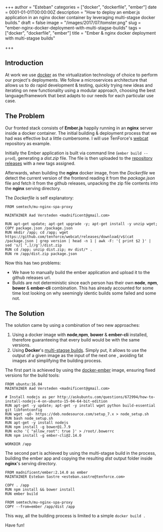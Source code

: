 +++
author = "Esteban"
categories = ["docker", "dockerfile", "ember"]
date = 0001-01-01T00:00:00Z
description = "How to deploy an ember.js application in an nginx docker container by leveraging multi-stagse docker builds."
draft = false
image = "/images/2017/07/tomster.png"
slug = "ember-nginx-docker-deployment-with-multi-stagse-builds"
tags = ["docker", "dockerfile", "ember"]
title = "Ember & nginx docker deployment with multi-stagse builds"

+++


## Introduction

At work we use [docker](https://www.docker.com/) as the virtualization technology of choice to perform our project's deployments. We follow a microservices architecture that allows us to do rapid development & testing, quickly trying new ideas and iterating on new functionality using a
modular approach, choosing the best language/framework that best adapts to our needs for each
particular use case.


## The Problem

Our fronted stack consists of **Ember.js** happily running in an **nginx** server inside a docker container. The initial building & deployment process that we had was effective but a little cumbersome. I will use TenForce's [webcat](https://github.com/tenforce/webcat) repository as example.

Initially the Ember application is built via command line (`ember build --prod`), generating a *dist.zip* file. The file is then uploaded to the [repository releases](https://github.com/tenforce/webcat/releases) with a new tags assigned.

Afterwards, when building the **nginx** docker image, from the *Dockerfile* we detect the current version of the frontend reading it from the *package.json* file and fetch it from the github releases, unpacking the zip file contents into the **nginx** serving directory.

The *Dockerfile* is self explanatory:

```
FROM semtech/mu-nginx-spa-proxy

MAINTAINER Aad Versteden <madnificent@gmail.com>

RUN apt-get update; apt-get upgrade -y; apt-get install -y unzip wget;
COPY package.json /package.json
RUN mkdir /app; cd /app; wget https://github.com/tenforce/webcat/releases/download/v$(cat /package.json | grep version | head -n 1 | awk -F: '{ print $2 }' | sed 's/[ ",]//g')/dist.zip
RUN cd /app; unzip dist.zip; mv dist/* .
RUN rm /app/dist.zip package.json
```



Now this has two problems:
  * We have to manually build the ember application and upload it to the github releases url.
  * Builds are not deterministic since each person has their own **node**, **npm**, **bower** & **ember-cli** combination. This has already accounted for some time lost looking on why seemingly identic builds some failed and some not.


## The Solution

The solution came by using a combination of two new approaches:

  1. Using a docker image with **node**,**npm**, **bower** & **ember-cli** installed, therefore guaranteeing that every build would be with the same versions.
  2. Using **Docker**'s [multi-stagse builds](https://docs.docker.com/engine/userguide/eng-image/multistagse-build/#use-multi-stagse-builds). Simply put, it allows to use the output of a given image as the input of the next one , avoiding fat images and simplifying the building process.


The first part is achieved by using the [docker-ember](https://github.com/madnificent/docker-ember) image, ensuring fixed versions for the build tools:

```
FROM ubuntu:16.04
MAINTAINER Aad Versteden <madnificent@gmail.com>

# Install nodejs as per http://askubuntu.com/questions/672994/how-to-install-nodejs-4-on-ubuntu-15-04-64-bit-edition
RUN apt-get -y update; apt-get -y install wget python build-essential git libfontconfig
RUN wget -qO- https://deb.nodesource.com/setup_7.x > node_setup.sh
RUN bash node_setup.sh
RUN apt-get -y install nodejs
RUN npm install -g bower@1.7.9
RUN echo '{ "allow_root": true }' > /root/.bowerrc
RUN npm install -g ember-cli@2.14.0

WORKDIR /app
```


The second part is achieved by using the multi-stagse build in the process, building the ember app and copying the resulting *dist* output folder inside **nginx**'s serving directory.


```
FROM madnificent/ember:2.14.0 as ember
MAINTAINER Esteban Sastre <esteban.sastre@tenforce.com>

COPY . /app
RUN npm install && bower install
RUN ember build

FROM semtech/mu-nginx-spa-proxy
COPY --from=ember /app/dist /app
```

This way, all the building process is limited to a simple `docker build .`


Have fun!

